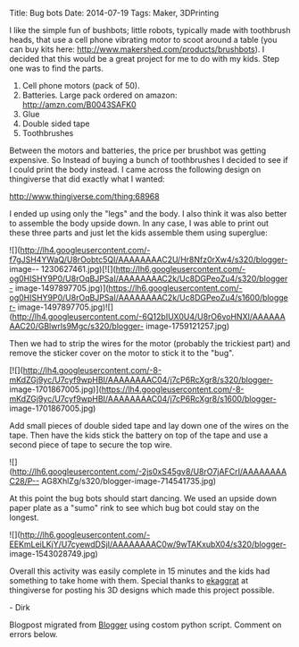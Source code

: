 Title: Bug bots
Date: 2014-07-19
Tags: Maker, 3DPrinting

I like the simple fun of bushbots; little robots, typically made with
toothbrush heads, that use a cell phone vibrating motor to scoot around a
table (you can buy kits here: <http://www.makershed.com/products/brushbots>).
I decided that this would be a great project for me to do with my kids.  Step
one was to find the parts.  

  1. Cell phone motors (pack of 50). 
  2. Batteries. Large pack ordered on amazon: <http://amzn.com/B0043SAFK0>
  3. Glue
  4. Double sided tape
  5. Toothbrushes

Between the motors and batteries, the price per brushbot was getting
expensive.  So Instead of buying a bunch of toothbrushes I decided to see if I
could print the body instead.  I came across the following design on
thingiverse that did exactly what I wanted:

  

<http://www.thingiverse.com/thing:68968>

  

I ended up using only the "legs" and the body.  I also think it was also
better to assemble the body upside down. In any case, I was able to print out
these three parts and just let the kids assemble them using superglue:

![](http://lh4.googleusercontent.com/-f7gJSH4YWaQ/U8rOobtc5QI/AAAAAAAAC2U/Hr8Nfz0rXw4/s320/blogger-
image--
1230627461.jpg)[![](http://lh6.googleusercontent.com/-og0HISHY9P0/U8rOqBJPSaI/AAAAAAAAC2k/Uc8DGPeoZu4/s320/blogger-
image-1497897705.jpg)](https://lh6.googleusercontent.com/-og0HISHY9P0/U8rOqBJPSaI/AAAAAAAAC2k/Uc8DGPeoZu4/s1600/blogger-
image-1497897705.jpg)![](http://lh4.googleusercontent.com/-6Q12bIUX0U4/U8rO6voHNXI/AAAAAAAAC20/GBlwrls9Mgc/s320/blogger-
image-1759121257.jpg)

Then we had to strip the wires for the motor (probably the trickiest part) and
remove the sticker cover on the motor to stick it to the "bug".  

[![](http://lh4.googleusercontent.com/-8-mKdZGj9yc/U7cyf9wpHBI/AAAAAAAAC04/j7cP6RcXgr8/s320/blogger-
image-1701867005.jpg)](https://lh4.googleusercontent.com/-8-mKdZGj9yc/U7cyf9wpHBI/AAAAAAAAC04/j7cP6RcXgr8/s1600/blogger-
image-1701867005.jpg)

Add small pieces of double sided tape and lay down one of the wires on the
tape. Then have the kids stick the battery on top of the tape and use a second
piece of tape to secure the top wire.

![](http://lh6.googleusercontent.com/-2js0xS45gv8/U8rO7jAFCrI/AAAAAAAAC28/P--
AG8XhlZg/s320/blogger-image-714541735.jpg)

At this point the bug bots should start dancing.  We used an upside down paper
plate as a "sumo" rink to see which bug bot could stay on the longest.  

![](http://lh6.googleusercontent.com/-EEKmLeiLKjY/U7cyewdDSjI/AAAAAAAAC0w/9wTAKxubX04/s320/blogger-
image-1543028749.jpg)

Overall this activity was easily complete in 15 minutes and the kids had
something to take home with them.  Special thanks to
[ekaggrat](http://www.thingiverse.com/ekaggrat/overview) at thingiverse for
posting his 3D designs which made this project possible.  
  
\- Dirk  
  

Blogpost migrated from [Blogger](https://apprenticemaker.blogspot.com/2014/07/bug-bots.html) using costom python script. Comment on errors below.
